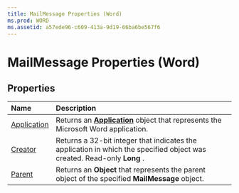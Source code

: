 ```yaml
---
title: MailMessage Properties (Word)
ms.prod: WORD
ms.assetid: a57ede96-c609-413a-9d19-66ba6be567f6
---
```



# MailMessage Properties (Word)

## Properties



|**Name**|**Description**|
|:-----|:-----|
|[Application](mailmessage-application-property-word.md)|Returns an  **[Application](application-object-word.md)** object that represents the Microsoft Word application.|
|[Creator](mailmessage-creator-property-word.md)|Returns a 32-bit integer that indicates the application in which the specified object was created. Read-only  **Long** .|
|[Parent](mailmessage-parent-property-word.md)|Returns an  **Object** that represents the parent object of the specified **MailMessage** object.|

